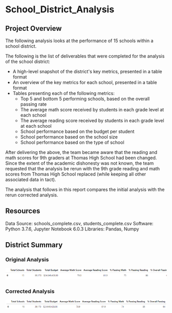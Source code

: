 # School_District_Analysis
## Project Overview
The following analysis looks at the performance of 15 schools within a school district.

The following is the list of deliverables that were completed for the analysis of the school district: 

* A high-level snapshot of the district's key metrics, presented in a table format
* An overview of the key metrics for each school, presented in a table format
* Tables presenting each of the following metrics:
	* Top 5 and bottom 5 performing schools, based on the overall passing rate
	* The average math score received by students in each grade level at each school
	* The average reading score received by students in each grade level at each school
	* School performance based on the budget per student
	* School performance based on the school size 
	* School performance based on the type of school

After delivering the above, the team became aware that the reading and math scores for 9th graders at Thomas High School had been changed. Since the extent of the academic dishonesty was not known, the team requested that the analysis be rerun with the 9th grade reading and math scores from Thomas High School replaced (while keeping all other associated data in tact).

The analysis that follows in this report compares the initial analysis with the rerun corrected analysis.

## Resources
Data Source: schools_complete.csv, students_complete.csv
Software: Python 3.7.6, Jupyter Notebook 6.0.3
Libraries: Pandas, Numpy

## District Summary
### Original Analysis
![](https://github.com/karenbennis/School_District_Analysis/blob/master/DistrictSummary.png)

### Corrected Analysis
![](https://github.com/karenbennis/School_District_Analysis/blob/master/DistrictSummaryChallenge.png)

